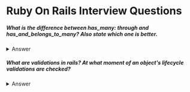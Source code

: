 # Ruby On Rails Interview Questions

##### What is the difference between has_many: through and has_and_belongs_to_many? Also state which one is better.
<details>
    <summary>Answer</summary>

    https://guides.rubyonrails.org/association_basics.html#choosing-between-has-many-through-and-has-and-belongs-to-many
</details>
  

##### What are validations in rails? At what moment of an object's lifecycle validations are checked?

<details>
    <summary>Answer</summary>

    Validations are used to ensure that only valid data is saved into your database. For example, it may be important to your application to ensure that every user provides a valid email address and mailing address.

    Creating and saving a new record will send an SQL INSERT operation to the database. Updating an existing record will send an SQL UPDATE operation instead. Validations are typically run before these commands are sent to the database.

    The following methods trigger validations, and will save the object to the database only if the object is valid: 

    -   create

    -   create!

    -   save

    -   save!

    -   update

    -   update_attributes

    -   update_attributes!
    
</details>

